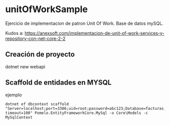 # unitOfWorkSample

Ejercicio de implementacion de patron Unit Of Work.
Base de datos mySQL.

Kudos a:
https://anexsoft.com/implementacion-de-unit-of-work-services-y-repository-con-net-core-2-2

## Creación de proyecto

dotnet new webapi

## Scaffold de entidades en MYSQL

ejemplo
```
dotnet ef dbcontext scaffold "Server=localhost;port=3306;uid=root;password=abc123;Database=facturas;connect timeout=100" Pomelo.EntityFrameworkCore.MySql -o Core\Models -c MySqlContext
```

